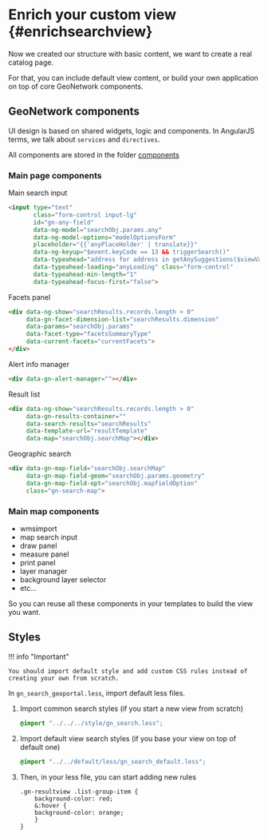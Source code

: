 # Enrich your custom view {#enrichsearchview}

Now we created our structure with basic content, we want to create a real catalog page.

For that, you can include default view content, or build your own application on top of core GeoNetwork components.

## GeoNetwork components

UI design is based on shared widgets, logic and components. In AngularJS terms, we talk about `services` and `directives`.

All components are stored in the folder [components](https://github.com/geonetwork/core-geonetwork/tree/develop/web-ui/src/main/resources/catalog/components)

### Main page components

Main search input

``` html
<input type="text"
       class="form-control input-lg"
       id="gn-any-field"
       data-ng-model="searchObj.params.any"
       data-ng-model-options="modelOptionsForm"
       placeholder="{{'anyPlaceHolder' | translate}}"
       data-ng-keyup="$event.keyCode == 13 && triggerSearch()"
       data-typeahead="address for address in getAnySuggestions($viewValue)"
       data-typeahead-loading="anyLoading" class="form-control"
       data-typeahead-min-length="1"
       data-typeahead-focus-first="false">
```

Facets panel

``` html
<div data-ng-show="searchResults.records.length > 0"
     data-gn-facet-dimension-list="searchResults.dimension"
     data-params="searchObj.params"
     data-facet-type="facetsSummaryType"
     data-current-facets="currentFacets">
</div>
```

Alert info manager

``` html
<div data-gn-alert-manager=""></div>
```

Result list

``` html
<div data-ng-show="searchResults.records.length > 0"
     data-gn-results-container=""
     data-search-results="searchResults"
     data-template-url="resultTemplate"
     data-map="searchObj.searchMap"></div>
```

Geographic search

``` html
<div data-gn-map-field="searchObj.searchMap"
     data-gn-map-field-geom="searchObj.params.geometry"
     data-gn-map-field-opt="searchObj.mapfieldOption"
     class="gn-search-map">
```

### Main map components

-   wmsimport
-   map search input
-   draw panel
-   measure panel
-   print panel
-   layer manager
-   background layer selector
-   etc\...

So you can reuse all these components in your templates to build the view you want.

## Styles

!!! info "Important"

    You should import default style and add custom CSS rules instead of creating your own from scratch.


In `gn_search_geoportal.less`, import default less files.

1.  Import common search styles (if you start a new view from scratch)

    ``` css
    @import "../../../style/gn_search.less";
    ```

2.  Import default view search styles (if you base your view on top of default one)

    ``` css
    @import "../../default/less/gn_search_default.less";
    ```

3.  Then, in your less file, you can start adding new rules

    ``` none
    .gn-resultview .list-group-item {
        background-color: red;
        &:hover {
        background-color: orange;
        }
    }
    ```

